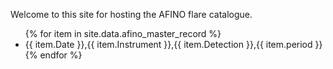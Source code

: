 
Welcome to this site for hosting the AFINO flare catalogue. 

<ul>
  {% for item in site.data.afino_master_record %}
    <li>
      {{ item.Date }},{{ item.Instrument }},{{ item.Detection }},{{ item.period }}
    </li>
  {% endfor %}
</ul>
